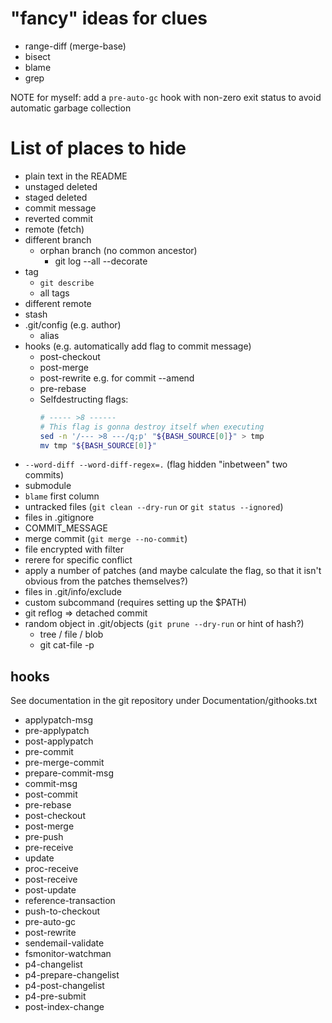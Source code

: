 # "fancy" ideas for clues

- range-diff (merge-base)
- bisect
- blame
- grep

NOTE for myself: add a `pre-auto-gc` hook with non-zero exit status to avoid automatic garbage collection

# List of places to hide

- plain text in the README
- unstaged deleted
- staged deleted
- commit message
- reverted commit
- remote (fetch)
- different branch
    - orphan branch (no common ancestor)
        - git log --all --decorate
- tag
    - `git describe`
    - all tags
- different remote
- stash
- .git/config (e.g. author)
    - alias
- hooks (e.g. automatically add flag to commit message)
    - post-checkout
    - post-merge
    - post-rewrite e.g. for commit --amend
    - pre-rebase
    - Selfdestructing flags:
        ```sh
        # ----- >8 ------
        # This flag is gonna destroy itself when executing
        sed -n '/--- >8 ---/q;p' "${BASH_SOURCE[0]}" > tmp
        mv tmp "${BASH_SOURCE[0]}"
        ```
- `--word-diff --word-diff-regex=.` (flag hidden "inbetween" two commits)
- submodule
- `blame` first column
- untracked files (`git clean --dry-run` or `git status --ignored`)
- files in .gitignore
- COMMIT_MESSAGE
- merge commit (`git merge --no-commit`)
- file encrypted with filter
- rerere for specific conflict
- apply a number of patches (and maybe calculate the flag, so that it isn't obvious from the patches themselves?)
- files in .git/info/exclude
- custom subcommand (requires setting up the $PATH)
- git reflog => detached commit
- random object in .git/objects (`git prune --dry-run` or hint of hash?)
    - tree / file / blob
    - git cat-file -p <hash>


## hooks

See documentation in the git repository under Documentation/githooks.txt

- applypatch-msg
- pre-applypatch
- post-applypatch
- pre-commit
- pre-merge-commit
- prepare-commit-msg
- commit-msg
- post-commit
- pre-rebase
- post-checkout
- post-merge
- pre-push
- pre-receive
- update
- proc-receive
- post-receive
- post-update
- reference-transaction
- push-to-checkout
- pre-auto-gc
- post-rewrite
- sendemail-validate
- fsmonitor-watchman
- p4-changelist
- p4-prepare-changelist
- p4-post-changelist
- p4-pre-submit
- post-index-change
